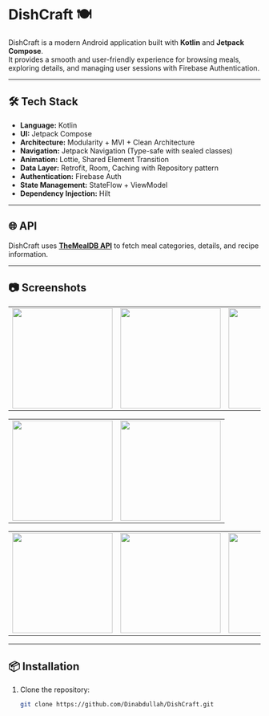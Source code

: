 # DishCraft 🍽️  

DishCraft is a modern Android application built with **Kotlin** and **Jetpack Compose**.  
It provides a smooth and user-friendly experience for browsing meals, exploring details, and managing user sessions with Firebase Authentication.  

---

## 🛠️ Tech Stack  

- **Language:** Kotlin  
- **UI:** Jetpack Compose  
- **Architecture:** Modularity + MVI + Clean Architecture  
- **Navigation:** Jetpack Navigation (Type-safe with sealed classes)  
- **Animation:** Lottie, Shared Element Transition  
- **Data Layer:** Retrofit, Room, Caching with Repository pattern  
- **Authentication:** Firebase Auth  
- **State Management:** StateFlow + ViewModel  
- **Dependency Injection:** Hilt  

---

## 🌐 API

DishCraft uses **[TheMealDB API](https://www.themealdb.com/api.php)** to fetch meal categories, details, and recipe information.

---

## 📷 Screenshots  
 <table> <tr> <td><img src="https://github.com/user-attachments/assets/76062d44-836a-4490-96ac-c259e2e8c128" width="200"/></td> 
    <td><img src="https://github.com/user-attachments/assets/896019d4-ba7f-480e-b24a-9fa3a4eb8aeb" width="200"/> </td> 
    <td><img src="https://github.com/user-attachments/assets/a081e8e6-5352-425b-8856-95078b23c79e" width="200"/></td>
    <td><img src="https://github.com/user-attachments/assets/1196dc93-988c-48b2-94ae-2e298f2bf603" width="200"/></td> </tr>  </table> </div>

   <table> <tr> <td><img src="https://github.com/user-attachments/assets/8ae9a637-dda1-488e-8a8f-9e5635bdd1f4" width="200"/></td> 
    <td><img src="https://github.com/user-attachments/assets/ce8e2c70-6add-40b0-8c99-9aa76232a089" width="200"/> </td> </tr> </table> </div>

   <table> <tr> <td><img src="https://github.com/user-attachments/assets/a2851edc-c4b9-4938-8d9a-3f8d27c8a6b8" width="200"/></td> 
  <td><img src="https://github.com/user-attachments/assets/11559f31-7c80-407d-89f5-029211d4d3f8" width="200"/> </td> 
    <td><img src="https://github.com/user-attachments/assets/5a547642-53d2-4530-bc44-fca778e8d5a7" width="200"/></td>
    <td><img src="https://github.com/user-attachments/assets/a93a8d03-dcd8-4b5b-8434-73ca94d7e224" width="200"/></td> </tr>  </table> </div>

---

## 📦 Installation  

1. Clone the repository:  
   ```bash
   git clone https://github.com/Dinabdullah/DishCraft.git
